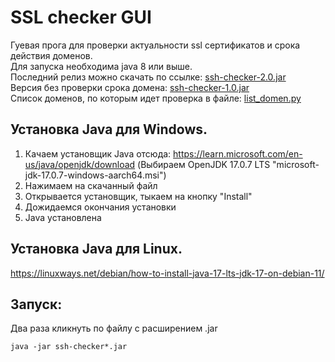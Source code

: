 # SSL checker GUI

Гуевая прога для проверки актуальности ssl сертификатов и срока действия доменов.  
Для запуска необходима java 8 или выше.  
Последний релиз можно скачать по ссылке: [ssh-checker-2.0.jar](http://git.tatmedia.com/tatmedia/ssl-checker-gui/-/raw/main/ssh-checker-2.0.jar)  
Версия без проверки срока домена: [ssh-checker-1.0.jar](http://git.tatmedia.com/tatmedia/ssl-checker-gui/-/raw/main/ssh-checker-1.0.jar)  
Список доменов, по которым идет проверка в файле:
[list_domen.py](http://git.tatmedia.com/tatmedia/checking-ssl/-/blob/main/list_domen.py)


## Установка Java для Windows.
1) Качаем установщик Java отсюда: https://learn.microsoft.com/en-us/java/openjdk/download (Выбираем OpenJDK 17.0.7 LTS "microsoft-jdk-17.0.7-windows-aarch64.msi")
2) Нажимаем на скачанный файл
3) Открывается установщик, тыкаем на кнопку "Install"
4) Дожидаемся окончания установки
4) Java установлена

## Установка Java для Linux.
https://linuxways.net/debian/how-to-install-java-17-lts-jdk-17-on-debian-11/

## Запуск:
Два раза кликнуть по файлу с расширением .jar

```
java -jar ssh-checker*.jar
```
